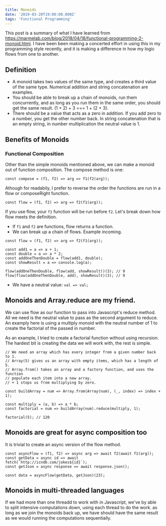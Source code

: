 ```yaml
---
title: Monoids
date: '2019-03-20T19:00:00.000Z'
tags: 'Functional Programming'
---
```


This post is a summary of what I have learned from https://marmelab.com/blog/2018/04/18/functional-programming-2-monoid.html.
I have been been making a concerted effort in using this in my programming style recently, and it is
making a difference in how my logic flows from one to another.

## Definition

- A monoid takes two values of the same type, and creates a third value of the same type. Numerical addition and string concatenation are examples.
- You should be able to break up a chain of monoids, run them concurrently, and as long as you run them in the same order, you should get the same result. (1 + 2) + 3 === 1 + (2 + 3).
- There should be a value that acts as a zero in addition. If you add zero to a number, you get the other number back. In string concatenation that is an empty string, in number multiplication the neutral value is 1.

## Benefits of Monoids

### Functional Composition

Other than the simple monoids mentioned above, we can make a monoid out of function composition. The compose method is one:

```
const compose = (f1, f2) => arg => f1(f2(arg));
```

Athough for readabily, I prefer to reverse the order the functions are run in a flow or composeRight function.

```
const flow = (f1, f2) => arg => f2(f1(arg));
```

If you use flow, your `f1` function will be run before `f2`. Let's break down how flow meets the definition.

- If `f1` and `f2` are functions, flow returns a function.
- We can break up a chain of flows. Example incoming.

```
const flow = (f1, f2) => arg => f2(f1(arg));

const add1 = a => a + 1;
const double = a => a * 2;
const addOneThenDouble = flow(add1, double);
const showResult = a => console.log(a);

flow(addOneThenDouble, flow(add, showResult))(3); // 9
flow(flow(addOneThenDouble, add), showResult)(3); // 9
```

- We have a neutral value: `val => val;`

## Monoids and Array.reduce are my friend.

We can use flow as our function to pass into Javascript's reduce method.
All we need is the neutral value to pass as the second argument to reduce.
An examply here is using a multiply monoid with the neutral number of 1 to
create the factorial of the passed in number.

As an example, I tried to create a factorial function without using recursion.
The hardest bit is creating the data we will work with, the rest is simple.

```
// We need an array which has every integer from a given number back to 1.
// Array(5) gives us an array with empty items, which has a length of 5.
// Array.from() takes an array and a factory function, and uses the function
// populate each item into a new array.
// + 1 stops us from multiplying by zero.

const buildArray = num => Array.from(Array(num), (_, index) => index + 1);

const multiply = (a, b) => a * b;
const factorial = num => buildArray(num).reduce(multiply, 1);

factorial(5); // 120
```

## Monoids are great for async composition too

It is trivial to create an async version of the flow method.

```
const asyncFlow = (f1, f2) => async arg => await f2(await f1(arg));
const getData = async id => await fetch(`http://icndb.com/jokes${id}`);
const getJson = async response => await response.json();

const data = asyncFlow(getData, getJson)(23);
```

## Monoids in multi-threaded languages

If we had more than one threadd to work with in Javascript, we've by able to split
intensive computations down, using each thread to do the work. as long as we join
the monoids back up, we have should have the same result as we would running the
computations sequentially.
